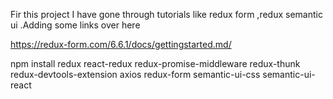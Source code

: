 Fir this project I have gone through tutorials like redux form ,redux semantic ui .Adding some links over here

https://redux-form.com/6.6.1/docs/gettingstarted.md/


npm install  redux react-redux redux-promise-middleware redux-thunk redux-devtools-extension axios redux-form semantic-ui-css
semantic-ui-react 
